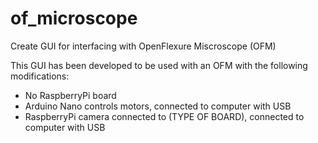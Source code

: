 # of_microscope
Create GUI for interfacing with OpenFlexure Miscroscope (OFM)

This GUI has been developed to be used with an OFM with the following modifications:
- No RaspberryPi board
- Arduino Nano controls motors, connected to computer with USB
- RaspberryPi camera connected to (TYPE OF BOARD), connected to computer with USB

